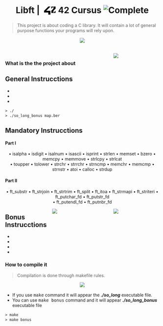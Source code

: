 <h1 align="center">Libft | 
  <img alt="42 Logo" width=40 align="center" src="readme_resources/42_Logo.svg">
 42 Cursus 
 <picture>
    <source media="(prefers-color-scheme: light)" srcset="https://raw.githubusercontent.com/Mqxx/GitHub-      Markdown/main/blockquotes/badge/light-theme/complete.svg">
  <img alt="Complete" src="https://raw.githubusercontent.com/Mqxx/GitHub-Markdown/main/blockquotes/badge/dark-theme/complete.svg">
  </picture>
</h1>

> This project is about coding a C library. It will contain a lot of general purpose functions your programs will rely upon.

<div align="center">
<img align="center"  width="600" src="GIF">
</div>
<br>
<br>
 <img align="right" width="150" src="Success 42 Square"> 
 
### What is the the project about

[//]: <> (This project is about creating a 2D game, which you can interact with your keyboard! The task has two parts: the **mandatory** and the **bonus**. Each of these parts is compiled and execute separately. The bonus has the same features plus some extra.)

## General Instrucctions

*
*
*
 
```shell
> ./
> ./so_long_bonus map.ber
```
<!-- > <picture>
>   <source media="(prefers-color-scheme: light)" srcset="https://raw.githubusercontent.com/Mqxx/GitHub-Markdown/main/blockquotes/badge/light-theme/warning.svg">
>   <img alt="Warning" src="https://raw.githubusercontent.com/Mqxx/GitHub-Markdown/main/blockquotes/badge/dark-theme/warning.svg">
> </picture><br>
>
> Map must have the ***.ber*** extension
 -->

## Mandatory Instrucctions
#### Part I
<p align="center">
• isalpha
• isdigit
• isalnum
• isascii
• isprint
• strlen
• memset
• bzero
• memcpy
• memmove
• strlcpy
• strlcat
<br>• toupper
• tolower
• strchr
• strrchr
• strncmp
• memchr
• memcmp
• strnstr
• atoi
• calloc
• strdup
</p>


#### Part II
<p align="center">
• ft_substr
• ft_strjoin
• ft_strtrim
• ft_split
• ft_itoa
• ft_strmapi
• ft_striteri
• ft_putchar_fd
• ft_putstr_fd
<br>• ft_putendl_fd
• ft_putnbr_fd
</p>

<img align="right" width="150" src="EXAMPLE ON RIGHT">

<img align="right" width="200" src="EXAMPLE ON RIGHT">

## Bonus Instrucctions

*
*
*
*

### How to compile it
> Compilation is done through makefile rules.


<div align="center">
<img width="1000" src="readme_resources/make_bash.gif">
</div>

* If you use <kbd>make</kbd> command it will appear the ***./so_long*** executable file.
* You can use <kbd>make bonus</kbd> command and it will appear ***./so_long_bonus*** executable file

```shell
> make
> make bonus
```



[//]: <> (<h3> <a href="https://github.com/JaeSeoKim/badge42"><img src="https://badge42.vercel.app/api/v2/clfo781th000608l4lo1z8jb2/project/2664278" alt="jcheel-n's 42 so_long Score" /></a></h3>)

[//]: <> (### | A project involving the creation of a small 2D game using a graphical library.)

[//]: <> (#### How it works)

[//]: <> (#### How to use it)
